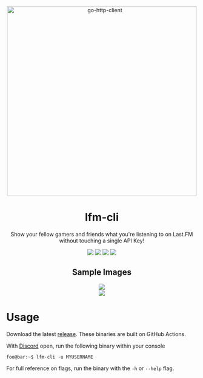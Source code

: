 <p align="center">
	<a href="https://last.fm/"><img alt="go-http-client" src="https://www.last.fm/static/images/lastfm_logo_facebook.15d8133be114.png" width="500"></a>
</p>

<h1 align="center">
  lfm-cli
</h1>

<p align="center">
  Show your fellow gamers and friends what you're listening to on Last.FM without touching a single API Key!
</p>

<p align="center">
  <img src="https://img.shields.io/github/go-mod/go-version/twangodev/lfm-cli">
  <img src="https://img.shields.io/github/actions/workflow/status/twangodev/lfm-cli/build.yml?branch=master">
  <img src="https://img.shields.io/badge/Platforms-Windows%2C%20MacOS%2C%20Linux-orange">
  <img src="https://img.shields.io/github/license/twangodev/lfm-cli">
</p>

<h2 align="center">
  Sample Images
</h2>
<p align="center">
  <img src="https://raw.githubusercontent.com/music2discord/lfm-cli/master/github-assets/screenshot-1.png"><br>
  <img src="https://raw.githubusercontent.com/music2discord/lfm-cli/master/github-assets/screenshot-2.png">
</p>

# Usage
Download the latest [release](https://github.com/lfm2discord/lfm2discord-cli/releases). These binaries are built on GitHub Actions.

With [Discord](https://discord.com/) open, run the following binary within your console
```console
foo@bar:~$ lfm-cli -u MYUSERNAME
```
For full reference on flags, run the binary with the `-h` or `--help` flag.


